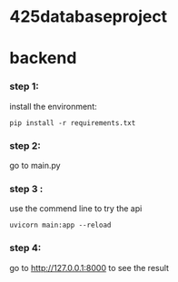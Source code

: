 # 425databaseproject

# backend

### step 1:
install the environment:
```
pip install -r requirements.txt
```

### step 2: 
go to main.py

### step 3 :
use the commend line to try the api
```
uvicorn main:app --reload
```

### step 4:
go to http://127.0.0.1:8000 to see the result

